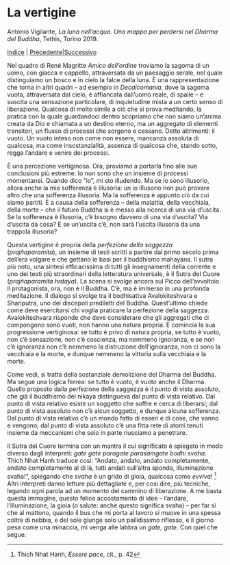 
# La vertigine

Antonio Vigilante, _La luna nell’acqua. Una mappa per perdersi nel Dharma del Buddha_, Tethis, Torino 2019.

[Indice](index.md) | [Precedente](ashoka.md)|[Successivo](la-pietra-delle-meraviglie.md)

Nel quadro di René Magritte _Amico dell’ordine_ troviamo la sagoma di un uomo, con giacca e cappello, attraversata da un paesaggio serale, nel quale distinguiamo un bosco e in cielo la falce della luna. È una rappresentazione che torna in altri quadri – ad esempio in _Decalcomania_, dove la sagoma vuota, attraversata dal cielo, è affiancata dall’uomo reale, di spalle – e suscita una sensazione particolare, di inquietudine mista a un certo senso di liberazione. Qualcosa di molto simile a ciò che si prova meditando, la pratica con la quale guardandoci dentro scopriamo che non siamo un’anima creata da Dio e chiamata a un destino eterno, ma un aggregato di elementi transitori, un flusso di processi che sorgono e cessano. Detto altrimenti: il vuoto. Un vuoto inteso non come non essere, mancanza assoluta di qualcosa, ma come insostanzialità, assenza di qualcosa che, stando sotto, regga l’andare e venire dei processi.

È una percezione vertiginosa. Ora, proviamo a portarla fino alle sue conclusioni più estreme. Io non sono che un insieme di processi momentanei. Quando dico “io”, mi sto illudendo. Ma se io sono illusorio, allora anche la mia sofferenza è illusoria: un io illusorio non può provare altro che una sofferenza illusoria. Ma la sofferenza è appunto ciò da cui siamo partiti. È a causa della sofferenza – della malattia, della vecchiaia, della morte – che il futuro Buddha si è messo alla ricerca di una via d’uscita. Se la sofferenza è illusoria, c’è bisogno davvero di una via d’uscita? Via d’uscita da cosa? E se un’uscita c’è, non sarà l’uscita illusoria da una trappola illusoria?

Questa vertigine è propria della _perfezione della saggezza_ (_prajñaparamita_), un insieme di testi scritti a partire dal primo secolo prima dell’era volgare e che gettano le basi per il buddhismo mahayana. Il sutra più noto, una sintesi efficacissima di tutti gli insegnamenti della corrente e uno dei testi più straordinari della letteratura universale, è il Sutra del Cuore (_prajñaparamita hrdaya_). La scena si svolge ancora sul Picco dell’avvoltoio. Il protagonista, ora, non è il Buddha. C’è, ma è immerso in una profonda meditazione. Il dialogo si svolge tra il bodhisattva Avalokiteshvara e Shariputra, uno dei discepoli prediletti del Buddha. Quest’ultimo chiede come deve esercitarsi chi voglia praticare la perfezione della saggezza. Avalokiteshvara risponde che deve considerare che gli aggregati che ci compongono sono vuoti, non hanno una natura propria. E comincia la sua progressione vertiginosa: se tutto è privo di natura propria, se tutto è vuoto, non c’è sensazione, non c’è coscienza, ma nemmeno ignoranza, e se non c’è ignoranza non c’è nemmeno la distruzione dell’ignoranza, non ci sono la vecchiaia e la morte, e dunque nemmeno la vittoria sulla vecchiaia e la morte.

Come vedi, si tratta della sostanziale demolizione del Dharma del Buddha. Ma segue una logica ferrea: se tutto è vuoto, è vuoto anche il Dharma. Quello proposto dalla perfezione della saggezza è il punto di vista assoluto, che già il buddhismo dei nikaya distingueva dal punto di vista relativo. Dal punto di vista relativo esiste un soggetto che soffre e cerca di liberarsi; dal punto di vista assoluto non c’è alcun soggetto, e dunque alcuna sofferenza. Dal punto di vista relativo c’è un mondo fatto di esseri e di cose, che vanno e vengono; dal punto di vista assoluto c’è una fitta rete di atomi tenuti insieme da meccanismi che solo in parte riusciamo a penetrare.

Il Sutra del Cuore termina con un mantra il cui significato è spiegato in modo diverso dagli interpreti: _gate gate paragate parasamgate bodhi svaha._ Thich Nhat Hanh traduce così: “Andato, andato, andato completamente, andato completamente al di là, tutti andati sull’altra sponda, illuminazione svaha!”, spiegando che _svaha_ è un grido di gioia, qualcosa come _evviva!_ [^65] Altri interpreti danno letture più dettagliate e, per così dire, più tecniche, legando ogni parola ad un momento del cammino di liberazione. A me basta questa immagine, questo felice accostamento di idee – l’andare, l’illuminazione, la gioia (o salute: anche questo significa svaha) – per far sì che al mattono, quando il bus che mi porta al lavoro si muove in una spessa coltre di nebbia, e del sole giunge solo un pallidissimo riflesso, e il giorno pesa come una minaccia, mi venga alle labbra un _gate, gate_. Con quel che segue.

[^65]: Thich Nhat Hanh, *Essere pace*, cit., p. 42